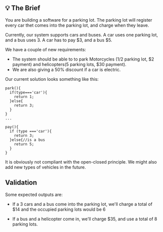 💡 The Brief
--------

You are building a software for a parking lot. 
The parking lot will register every car thet comes into the parking lot, and charge when they leave.

Currently, our system supports cars and buses.
A car uses one parking lot, and a bus uses 3.
A car has to pay $3, and a bus $5.


We have a couple of new requirements: 

- The system should be able to to park Motorcycles (1/2 parking lot, $2 payment) and helicopters(5 parking lots, $30 payment).
- We are also giving a 50% discount if a car is electric. 

Our current solution looks something like this:
```
park(){
  if(type==='car'){
    return 1;
  }else{
    return 3;
  }
}
...

pay(){
  if (type ==='car'){
    return 3;
  }else{//is a bus
    return 5;
  }
}
```

It is obviously not compliant with the open-closed principle. We might also add new types of vehicles in the future.




Validation
--------
Some expected outputs are: 

- If a 3 cars and a bus come into the parking lot, we'll charge a total of $14 and the occupied parking lots would be 6

- If a bus and a helicopter come in, we'll charge $35, and use a total of 8 parking lots.
